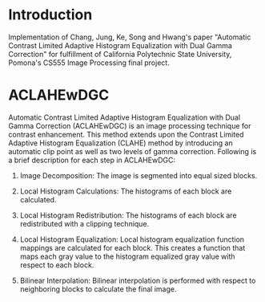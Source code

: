 # Introduction 
Implementation of Chang, Jung, Ke, Song and Hwang's paper "Automatic Contrast Limited Adaptive Histogram Equalization with Dual Gamma Correction" for fulfillment of California Polytechnic State University, Pomona's CS555 Image Processing final project.

# ACLAHEwDGC
Automatic Contrast Limited Adaptive Histogram Equalization with Dual Gamma Correction (ACLAHEwDGC) is an image processing technique for contrast enhancement. This method extends upon the Contrast Limited Adaptive Histogram Equalization (CLAHE) method by introducing an automatic clip point as well as two levels of gamma correction. Following is a brief description for each step in ACLAHEwDGC:
1) Image Decomposition: The image is segmented into equal sized blocks.

2) Local Histogram Calculations: The histograms of each block are calculated.
3) Local Histogram Redistribution: The histograms of each block are redistributed with a clipping technique.
4) Local Histogram Equalization: Local histogram equalization function mappings are calculated for each block. This creates a function that maps each gray value to the histogram equalized gray value with respect to each block.
5) Bilinear Interpolation: Bilinear interpolation is performed with respect to neighboring blocks to calculate the final image.
